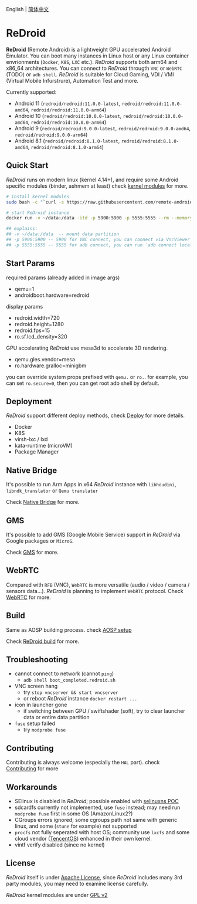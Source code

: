 English | [简体中文](zh/)

# ReDroid
**ReDroid** (Remote Android) is a lightweight GPU accelerated Android Emulator. You can boot many 
instances in Linux host or any Linux container envrionments (`Docker`, `K8S`, `LXC` etc.). 
*ReDroid* supports both arm64 and x86_64 architectures. You can connect to *ReDroid* througth 
`VNC` or `WebRTC` (TODO) or `adb shell`. *ReDroid* is suitable for Cloud Gaming, 
VDI / VMI (Virtual Mobile Infurstrure), Automation Test and more.

Currently supported:
- Android 11 (`redroid/redroid:11.0.0-latest`, `redroid/redroid:11.0.0-amd64`, `redroid/redroid:11.0.0-arm64`)
- Android 10 (`redroid/redroid:10.0.0-latest`, `redroid/redroid:10.0.0-amd64`, `redroid/redroid:10.0.0-arm64`)
- Android 9 (`redroid/redroid:9.0.0-latest`, `redroid/redroid:9.0.0-amd64`, `redroid/redroid:9.0.0-arm64`)
- Android 8.1 (`redroid/redroid:8.1.0-latest`, `redroid/redroid:8.1.0-amd64`, `redroid/redroid:8.1.0-arm64`)


## Quick Start
*ReDroid* runs on modern linux (kernel 4.14+), and require some Android specific modules (binder, ashmem at least) 
check [kernel modules](https://github.com/remote-android/redroid-modules) for more.

```bash
# install kernel modules
sudo bash -c "`curl -s https://raw.githubusercontent.com/remote-android/redroid-modules/master/deploy/build.sh`"

# start ReDroid instance
docker run -v ~/data:/data -itd -p 5900:5900 -p 5555:5555 --rm --memory-swappiness=0 --privileged redroid/redroid:10.0.0-latest

## explains:
## -v ~/data:/data  -- mount data partition
## -p 5900:5900 -- 5900 for VNC connect, you can connect via VncViewer with <IP>:5900
## -p 5555:5555 -- 5555 for adb connect, you can run `adb connect localhost`
```

## Start Params
required params (already added in image args)
- qemu=1
- androidboot.hardware=redroid

display params
- redroid.width=720
- redroid.height=1280
- redroid.fps=15
- ro.sf.lcd_density=320

GPU accelerating
*ReDroid* use mesa3d to accelerate 3D rendering.
- qemu.gles.vendor=mesa
- ro.hardware.gralloc=minigbm

you can override system props prefixed with `qemu.` or `ro.`. for example, you can set `ro.secure=0`, then 
you can get root adb shell by default.

## Deployment
*ReDroid* support different deploy methods, check [Deploy](./deploy.md) for more details.
- Docker
- K8S
- virsh-lxc / lxd
- kata-runtime (microVM)
- Package Manager

## Native Bridge
It's possible to run Arm Apps in x64 *ReDroid* instance with `libhoudini`, `libndk_translator` or `Qemu translater`

Check [Native Bridge](./native_bridge) for more.

## GMS
It's possible to add GMS (Google Mobile Service) support in *ReDroid* via Google packages or `MicroG`.

Check [GMS](./gms.md) for more.

## WebRTC
Compared with `RFB` (VNC), `WebRTC` is more versatile (audio / video / camera / sensors data...). 
*ReDroid* is planning to implement `WebRTC` protocol. Check [WebRTC](./webrtc.md) for more.

## Build
Same as AOSP building process. check [AOSP setup](https://source.android.com/setup/build/initializing#installing-required-packages-ubuntu-1404)

Check [ReDroid build](./build.md) for more.

## Troubleshooting
- cannot connect to network (cannot `ping`)
    - `adb shell boot_completed.redroid.sh`
- VNC screen hang
    - try `stop vncserver && start vncserver`
    - or reboot *ReDroid* instance `docker restart ...`
- icon in launcher gone
    - if switching between GPU / swiftshader (soft), try to clear launcher data or entire data partition
- `fuse` setup failed
    - try `modprobe fuse`

## Contributing
Contributing is always welcome (especially the `HAL` part). check [Contributing](./contributing.md) for more

## Workarounds
- SElinux is disabled in *ReDroid*; possible enabled with [selinuxns POC](http://namei.org/presentations/selinux_namespacing_lca2018.pdf)
- sdcardfs currently not implemented, use `fuse` instead; may need run `modprobe fuse` first in some OS (AmazonLinux2?)
- CGroups errors ignored; some cgroups path not same with generic linux, and some (`stune` for example) not supported
- `procfs` not fully seperated with host OS; community use `lxcfs` and some cloud vendor ([TencentOS](https://github.com/Tencent/TencentOS-kernel)) enhanced in their own kernel.
- vintf verify disabled (since no kernel)

## License
*ReDroid* itself is under [Apache License](https://www.apache.org/licenses/LICENSE-2.0), since *ReDroid* includes 
many 3rd party modules, you may need to examine license carefully.

*ReDroid* kernel modules are under [GPL v2](https://www.gnu.org/licenses/old-licenses/gpl-2.0.en.html)

